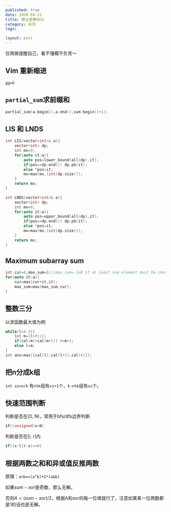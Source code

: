```yaml
---
published: true
date: 2020-04-21
title: 算法竞赛杂记
category: 杂项
tags:

layout: post
---
```

仅用做提醒自己，看不懂概不负责～
<!--more-->
## Vim 重新缩进

`gg=G`

## `partial_sum`求前缀和

```cpp
partial_sum(a.begin(),a.end(),sum.begin()+1);
```

## LIS 和 LNDS

```cpp
int LIS(vector<int>& a){
    vector<int> dp;
    int mx=0;
    for(auto it:a){
        auto pos=lower_bound(all(dp),it);
        if(pos==dp.end()) dp.pb(it);
        else *pos=it;
        mx=max(mx,(int)dp.size());
    }
    return mx;
}

int LNDS(vector<int>& a){
    vector<int> dp;
    int mx=0;
    for(auto it:a){
        auto pos=upper_bound(all(dp),it);
        if(pos==dp.end()) dp.pb(it);
        else *pos=it;
        mx=max(mx,(int)dp.size());
    }
    return mx;
}
```

## Maximum subarray sum

```cpp
int cur=0,max_sum=0;//max_sum=-1e8 if at least one element must be chosen
for(auto it:a){
    cur=max(cur+it,it);
    max_sum=max(max_sum,cur);
}
```
## 整数三分

以求函数最大值为例

```cpp
while(l<r-2){
    int m=(l+r)/2;
    if(cal(m)>cal(m+1)) r=m+1;
    else l=m;
}
int ans=max({cal(l),cal(l+1),cal(r)});
```

## 把n分成k组

`int sz=n/k`
有`n%k`组有`sz+1`个，`k-n%k`组有`sz`个。

## 快速范围判断

判断是否在[0, N)，常用于bfs/dfs边界判断

```cpp
if((unsigned)x<N)
```

判断是否在[l, r]内
```cpp
if((x-l|r-x)>=0)
```

## 根据两数之和和异或值反推两数

原理：`a+b==(a^b)+2*(a&b)`

如果$sum-xor$是奇数，那么无解。

否则$A=(sum-xor)/2$，根据A和xor的每一位填就行了，注意如果某一位两数都是1的话也是无解。
